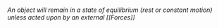 ###### An object will remain in a state of equilibrium (rest or constant motion) unless acted upon by an external [[Forces]]
